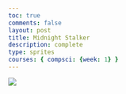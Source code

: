 ```yaml
---
toc: true
comments: false
layout: post
title: Midnight Stalker
description: complete
type: sprites
courses: { compsci: {week: 1} }
---
```

<html lang="en">
<head>
    <meta charset="UTF-8">
    <meta http-equiv="X-UA-Compatible" content="IE=edge">
    <meta name="viewport" content="width=device-width, initial-scale=1.0">
    <title>Midnight Stalker</title>
</head>
<body>
    <div>
        <canvas id="spriteContainer">
            <img id="ninjaSprite" src="{{site.baseurl}}/images/midnightStalker.png">
        </canvas>
    </div>
    <script src="{{site.baseurl}}/assets/BoxGame/js/2023-09-10-MidnightStalker.js"></script>
    <script>
        window.addEventListener('load', function () {
            const canvas = document.getElementById('spriteContainer');
            const ctx = canvas.getContext('2d');
            const SPRITE_WIDTH = 30;
            const SPRITE_HEIGHT = 30;
            const SCALE_FACTOR = 3;
            const FRAME_LIMIT = 5;
            const DESIRED_FRAME_RATE = 8;
            const FRAME_INTERVAL = 1000 / DESIRED_FRAME_RATE;
            const BOMB_RADIUS = 5;
            const BOMB_SPEED = 20;
            const BOMB_DISTANCE = 200;
            const BOMB_THROW_INTERVAL = 5000; // 5 seconds
            canvas.width = SPRITE_WIDTH * SCALE_FACTOR * 8;
            canvas.height = SPRITE_HEIGHT * SCALE_FACTOR;
            class Ninja {
                constructor() {
                    this.image = document.getElementById("ninjaSprite");
                    this.spriteWidth = SPRITE_WIDTH;
                    this.spriteHeight = SPRITE_HEIGHT;
                    this.width = this.spriteWidth;
                    this.height = this.spriteHeight;
                    this.x = 0;
                    this.y = 0;
                    this.scale = SCALE_FACTOR;
                    this.minFrame = 0;
                    this.maxFrame = FRAME_LIMIT;
                    this.frameX = 0;
                    this.frameY = 2;
                    this.velocityX = 6;
                    this.animationCounter = 0;
                    this.animationLimit = 2; // Change this to control the number of times each animation should run
                }
                draw(context) {
                    context.drawImage(
                        this.image,
                        this.frameX * this.spriteWidth,
                        this.frameY * this.spriteHeight,
                        this.spriteWidth,
                        this.spriteHeight,
                        this.x,
                        this.y,
                        this.width * this.scale,
                        this.height * this.scale
                    );
                }
                update() {
                    if (this.frameX < this.maxFrame) {
                        this.frameX++;
                    } else {
                        this.frameX = 0;
                        this.animationCounter++;
                        if (this.animationCounter >= this.animationLimit) {
                            this.animationCounter = 0;
                            switch (this.frameY) {
                                case 2:
                                    this.frameY = 5; // Switch to Sword Fighting
                                    break;
                                case 5:
                                    this.frameY = 6; // Switch to Sword Strikes
                                    break;
                                case 6:
                                    this.frameY = 2; // Switch back to Jumping
                                    break;
                            }
                        }
                    }
                    this.x += this.velocityX;
                    if (this.x > canvas.width) {
                        this.x = -this.width * this.scale;
                    }
                }
            }
            class Bomb {
                constructor(x, y) {
                    this.x = x;
                    this.y = y;
                    this.radius = BOMB_RADIUS;
                    this.speed = BOMB_SPEED;
                    this.distanceTravelled = 0;
                    this.color = 'black';
                }
                draw(context) {
                    context.beginPath();
                    context.arc(this.x, this.y, this.radius, 0, 2 * Math.PI);
                    context.fillStyle = this.color;
                    context.fill();
                    context.closePath();
                }
                update() {
                    this.x += this.speed;
                    this.distanceTravelled += this.speed;
                    if (this.distanceTravelled >= BOMB_DISTANCE) {
                        bombs.splice(bombs.indexOf(this), 1);
                    } else if (this.distanceTravelled >= 180) {
                        this.color = 'orange';
                        this.radius = BOMB_RADIUS * 2.5;
                    }
                }
            }
            const ninja = new Ninja();
            const bombs = [];
            function throwBomb() {
                const bomb = new Bomb(ninja.x + ninja.width * ninja.scale, ninja.y + ninja.height * ninja.scale / 2);
                bombs.push(bomb);
            }
            function automaticBombThrow() {
                throwBomb(); // Throw a bomb initially
                setInterval(throwBomb, BOMB_THROW_INTERVAL);
            }
            automaticBombThrow(); // Start the automatic bomb throwing
            let lastTimestamp = 0;
            function animate(timestamp) {
                const deltaTime = timestamp - lastTimestamp;
                if (deltaTime >= FRAME_INTERVAL) {
                    ctx.clearRect(0, 0, canvas.width, canvas.height);
                    ninja.draw(ctx);
                    ninja.update();
                    bombs.forEach(bomb => {
                        bomb.draw(ctx);
                        bomb.update();
                    });
                    lastTimestamp = timestamp;
                }
                requestAnimationFrame(animate);
            }
            animate();
        });
    </script>
</body>
</html>
